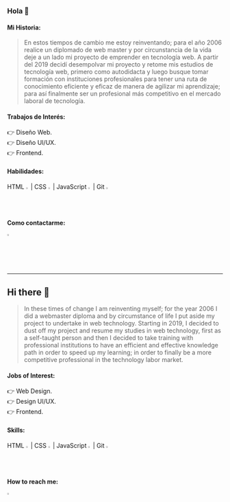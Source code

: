 ### __Hola__ 👋


#### __Mi Historia:__
>  En estos tiempos de cambio me estoy reinventando; para el año 2006 realice un diplomado de web master y por circunstancia de la vida deje a un lado mi proyecto de emprender en tecnología web. A partir del 2019 decidí desempolvar mi proyecto y retome mis estudios de tecnología web, primero como autodidacta y luego busque tomar formación con instituciones profesionales para tener una ruta de conocimiento eficiente y eficaz de manera de agilizar mi aprendizaje; para así finalmente ser un profesional más competitivo en el mercado laboral de tecnología.


#### __Trabajos de Interés:__
  👉 Diseño Web.   
  👉 Diseño UI/UX.   
  👉 Frontend.


#### __Habilidades:__   
HTML <img width="1.4%" src="https://www.vectorlogo.zone/logos/w3_html5/w3_html5-icon.svg">  |  CSS  <img width="1.4%" src="https://www.vectorlogo.zone/logos/netlifyapp_watercss/netlifyapp_watercss-icon.svg"> | JavaScript  <img width="1.4%" src="https://www.vectorlogo.zone/logos/javascript/javascript-icon.svg">  |  Git   <img width="1.3%" src="https://www.vectorlogo.zone/logos/git-scm/git-scm-icon.svg">


#### __Como contactarme:__  
<a href="https://www.linkedin.com/in/kennathpuche/"><img width="2%" src="https://www.vectorlogo.zone/logos/linkedin/linkedin-icon.svg" title="Enlace a LinkedIn"></a>
  
 
---


## Hi there 👋

>  In these times of change I am reinventing myself; for the year 2006 I did a webmaster diploma and by circumstance of life I put aside my project to undertake in web technology. Starting in 2019, I decided to dust off my project and resume my studies in web technology, first as a self-taught person and then I decided to take training with professional institutions to have an efficient and effective knowledge path in order to speed up my learning; in order to finally be a more competitive professional in the technology labor market.


#### __Jobs of Interest:__
  👉 Web Design.   
  👉 Design UI/UX.   
  👉 Frontend.


#### __Skills:__   
HTML <img width="1.4%" src="https://www.vectorlogo.zone/logos/w3_html5/w3_html5-icon.svg">  |  CSS  <img width="1.4%" src="https://www.vectorlogo.zone/logos/netlifyapp_watercss/netlifyapp_watercss-icon.svg"> | JavaScript  <img width="1.4%" src="https://www.vectorlogo.zone/logos/javascript/javascript-icon.svg">  |  Git   <img width="1.3%" src="https://www.vectorlogo.zone/logos/git-scm/git-scm-icon.svg">



#### __How to reach me:__  
<a href="https://www.linkedin.com/in/kennathpuche/"><img width="2%" src="https://www.vectorlogo.zone/logos/linkedin/linkedin-icon.svg" title="Enlace a LinkedIn"></a>



<!--
Comentarios: codigo a reutilizaar
**puchenkv/puchenkv** is a ✨ _special_ ✨ repository because its `README.md` (this file) appears on your GitHub profile.

## Hi there 👋

[in](https://www.linkedin.com/in/kennathpuche/)

![](https://www.vectorlogo.zone/logos/netlifyapp_watercss/netlifyapp_watercss-ar21.svg "css")

Here are some ideas to get you started:

- 🔭 I’m currently working on ...
- 🌱 I’m currently learning ...
- 👯 I’m looking to collaborate on ...
- 🤔 I’m looking for help with ...
- 💬 Ask me about ...
- 📫 How to reach me: ...
- 😄 Pronouns: ...
- ⚡ Fun fact: ...
-->
